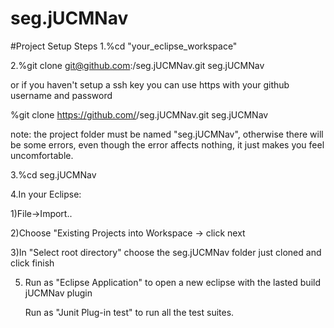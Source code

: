 seg.jUCMNav
===========
#Project Setup Steps
1.%cd "your_eclipse_workspace"


2.%git clone git@github.com:<github username>/seg.jUCMNav.git seg.jUCMNav

  or if you haven't setup a ssh key you can use https with your github username and password

  %git clone https://github.com/<github username>/seg.jUCMNav.git seg.jUCMNav

  note: the project folder must be named "seg.jUCMNav", otherwise there will be some errors, even though the error affects nothing, it just makes you feel uncomfortable.


3.%cd seg.jUCMNav


4.In your Eclipse:

  1)File->Import..

  2)Choose "Existing Projects into Workspace -> click next

  3)In "Select root directory" choose the seg.jUCMNav folder just cloned and click finish


5. Run as "Eclipse Application" to open a new eclipse with the lasted build jUCMNav plugin

   Run as "Junit Plug-in test" to run all the test suites.
